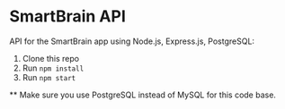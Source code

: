 # SmartBrain API

API for the SmartBrain app using Node.js, Express.js, PostgreSQL:

1. Clone this repo
2. Run `npm install`
3. Run `npm start`

** Make sure you use PostgreSQL instead of MySQL for this code base.